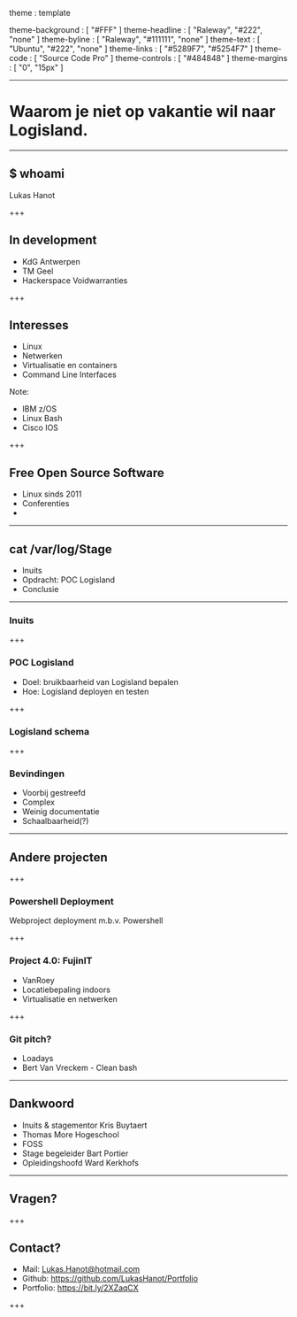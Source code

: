 theme            : template

theme-background : [ "#FFF" ]
theme-headline   : [ "Raleway", "#222", "none" ]
theme-byline     : [ "Raleway", "#111111", "none" ]
theme-text       : [ "Ubuntu", "#222", "none" ]
theme-links      : [ "#5289F7", "#5254F7" ]
theme-code       : [ "Source Code Pro" ]
theme-controls   : [ "#484848" ]
theme-margins    : [ "0", "15px" ]

---

# Waarom je niet op vakantie wil naar Logisland.

---

## $ whoami
Lukas Hanot

+++

## In development
* KdG Antwerpen
* TM Geel
* Hackerspace Voidwarranties

+++
## Interesses
* Linux
* Netwerken
* Virtualisatie en containers
* Command Line Interfaces

Note:
- IBM z/OS
- Linux Bash
- Cisco IOS

+++

## Free Open Source Software
* Linux sinds 2011
* Conferenties
* 

---

## cat /var/log/Stage
- Inuits
- Opdracht: POC Logisland
- Conclusie 

---

### Inuits

+++

### POC Logisland
- Doel: bruikbaarheid van Logisland bepalen
- Hoe: Logisland deployen en testen

+++

### Logisland schema

+++

### Bevindingen
- Voorbij gestreefd
- Complex  
- Weinig documentatie
- Schaalbaarheid(?)

---

## Andere projecten

+++

### Powershell Deployment
Webproject deployment m.b.v. Powershell

+++

### Project 4.0: FujinIT
- VanRoey
- Locatiebepaling indoors
- Virtualisatie en netwerken

+++

### Git pitch?
- Loadays
- Bert Van Vreckem - Clean bash

---

## Dankwoord
- Inuits & stagementor Kris Buytaert
- Thomas More Hogeschool
- FOSS 
- Stage begeleider Bart Portier
- Opleidingshoofd Ward Kerkhofs

---

## Vragen?

+++

## Contact?
* Mail: Lukas.Hanot@hotmail.com
* Github: https://github.com/LukasHanot/Portfolio
* Portfolio: https://bit.ly/2XZaqCX

+++ 
